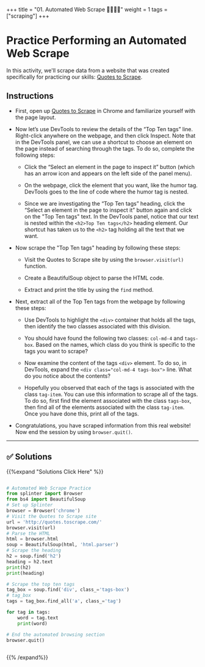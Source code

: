 +++
title = "01. Automated Web Scrape 👩‍🎓👨‍🎓"
weight = 1
tags = ["scraping"] 
+++

# Practice Performing an Automated Web Scrape

In this activity, we'll scrape data from a website that was created specifically for practicing our skills: [Quotes to Scrape](http://quotes.toscrape.com/). 

## Instructions

* First, open up [Quotes to Scrape](http://quotes.toscrape.com/) in Chrome and familiarize yourself with the page layout.

* Now let’s use DevTools to review the details of the “Top Ten tags” line. Right-click anywhere on the webpage, and then click Inspect. Note that in the DevTools panel, we can use a shortcut to choose an element on the page instead of searching through the tags. To do so, complete the following steps:

    * Click the “Select an element in the page to inspect it” button (which has an arrow icon and appears on the left side of the panel menu).

    * On the webpage, click the element that you want, like the humor tag. DevTools goes to the line of code where the humor tag is nested.

    * Since we are investigating the “Top Ten tags” heading, click the “Select an element in the page to inspect it” button again and click on the "Top Ten tags" text. In the DevTools panel, notice that our text is nested within the `<h2>Top Ten tags</h2>` heading element. Our shortcut has taken us to the `<h2>` tag holding all the text that we want.

* Now scrape the "Top Ten tags" heading by following these steps:

    * Visit the Quotes to Scrape site by using the `browser.visit(url)` function.

    * Create a BeautifulSoup object to parse the HTML code.

    * Extract and print the title by using the `find` method.

* Next, extract all of the Top Ten tags from the webpage by following these steps:

    * Use DevTools to highlight the `<div>` container that holds all the tags, then identify the two classes associated with this division. 
    
    * You should have found the following two classes: `col-md-4` and `tags-box`. Based on the names, which class do you think is specific to the tags you want to scrape? 

    * Now examine the content of the tags `<div>` element. To do so, in DevTools, expand the `<div class="col-md-4 tags-box">` line. What do you notice about the contents?

    * Hopefully you observed that each of the tags is associated with the class `tag-item`. You can use this information to scrape all of the tags. To do so, first find the element associated with the class `tags-box`, then find all of the elements associated with the class `tag-item`. Once you have done this, print all of the tags.

* Congratulations, you have scraped information from this real website! Now end the session by using `browser.quit()`.

- - -

## ✅ Solutions
{{%expand "Solutions Click Here" %}}
```python

# Automated Web Scrape Practice
from splinter import Browser
from bs4 import BeautifulSoup
# Set up Splinter
browser = Browser('chrome')
# Visit the Quotes to Scrape site
url = 'http://quotes.toscrape.com/'
browser.visit(url)
# Parse the HTML
html = browser.html
soup = BeautifulSoup(html, 'html.parser')
# Scrape the heading
h2 = soup.find('h2')
heading = h2.text
print(h2)
print(heading)

# Scrape the top ten tags
tag_box = soup.find('div', class_='tags-box')
# tag_box
tags = tag_box.find_all('a', class_='tag')

for tag in tags:
    word = tag.text
    print(word)

# End the automated browsing section
browser.quit()
 
```
{{% /expand%}}
